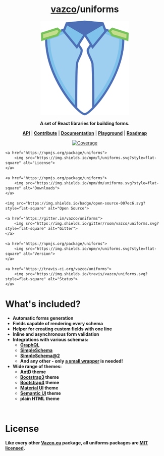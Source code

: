 <h1 align="center">
    <a href="https://github.com/vazco">vazco</a>/uniforms
</h1>

<p align="center">
    <img src="uniforms.png" alt="Logo" height="300">
</p>

<p align="center">
    <strong>A set of React libraries for building forms.</strong>
</p>

<p align="center">
    <strong><a href="https://github.com/vazco/uniforms/blob/master/API.md">API</a></strong> |
    <strong><a href="https://github.com/vazco/uniforms/blob/master/CONTRIBUTING.md">Contribute</a></strong> |
    <strong><a href="https://github.com/vazco/uniforms/blob/master/INTRODUCTION.md">Documentation</a></strong> |
    <strong><a href="https://uniforms.tools/">Playground</a></strong> |
    <strong><a href="https://github.com/vazco/uniforms/projects/1">Roadmap</a></strong>
</p>

<p align="center">
    <a href="https://coveralls.io/github/vazco/uniforms">
        <img src="https://img.shields.io/coveralls/vazco/uniforms.svg?style=flat-square" alt="Coverage">
    </a>

    <a href="https://npmjs.org/package/uniforms">
        <img src="https://img.shields.io/npm/l/uniforms.svg?style=flat-square" alt="License">
    </a>

    <a href="https://npmjs.org/package/uniforms">
        <img src="https://img.shields.io/npm/dm/uniforms.svg?style=flat-square" alt="Downloads">
    </a>

    <img src="https://img.shields.io/badge/open-source-007ec6.svg?style=flat-square" alt="Open Source">

    <a href="https://gitter.im/vazco/uniforms">
        <img src="https://img.shields.io/gitter/room/vazco/uniforms.svg?style=flat-square" alt="Gitter">
    </a>

    <a href="https://npmjs.org/package/uniforms">
        <img src="https://img.shields.io/npm/v/uniforms.svg?style=flat-square" alt="Version">
    </a>

    <a href="https://travis-ci.org/vazco/uniforms">
        <img src="https://img.shields.io/travis/vazco/uniforms.svg?style=flat-square" alt="Status">
    </a>
</p>

# What's included?

* **Automatic forms generation**
* **Fields capable of rendering every schema**
* **Helper for creating custom fields with one line**
* **Inline and asynchronous form validation**
* **Integrations with various schemas:**
    * **[GraphQL](https://github.com/graphql/graphql-js)**
    * **[SimpleSchema](https://github.com/aldeed/meteor-simple-schema)**
    * **[SimpleSchema@2](https://github.com/aldeed/node-simple-schema)**
    * **And any other - only [a small wrapper](https://github.com/vazco/uniforms/blob/master/INTRODUCTION.md#schemas) is needed!**
* **Wide range of themes:**
    * **[AntD](https://ant.design/) theme**
    * **[Bootstrap3](http://getbootstrap.com/) theme**
    * **[Bootstrap4](http://v4-alpha.getbootstrap.com/) theme**
    * **[Material UI](http://www.material-ui.com/) theme**
    * **[Semantic UI](http://semantic-ui.com/) theme**
    * **plain HTML theme**

<br>

# License

**Like every other [Vazco.eu](https://vazco.eu/) package, all uniforms packages are [MIT licensed](https://github.com/vazco/uniforms/blob/master/LICENSE).**
